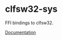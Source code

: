 # clfsw32-sys #
FFI bindings to clfsw32.

[Documentation](https://retep998.github.io/doc/clfsw32-sys/)
